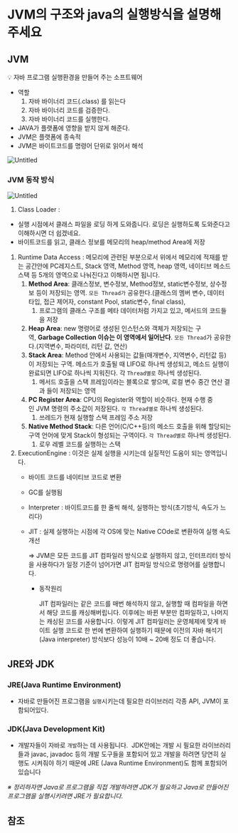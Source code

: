 # JVM의 구조와 java의 실행방식을 설명해주세요

## JVM

<aside>
💡 자바 프로그램 실행환경을 만들어 주는 소프트웨어

</aside>

- 역할
    1. 자바 바이너리 코드(.class) 를 읽는다
    2. 자바 바이너리 코드를 검증한다.
    3. 자바 바이너리 코드를 실행한다.
- JAVA가 플랫폼에 영향을 받지 않게 해준다.
- JVM은 플랫폼에 종속적
- JVM은 바이트코드를 명령어 단위로 읽어서 해석

![Untitled](https://s3-us-west-2.amazonaws.com/secure.notion-static.com/1c4fbd26-83ce-4379-b1a3-adf28f7a9c9b/Untitled.png)

### JVM 동작 방식

![Untitled](https://s3-us-west-2.amazonaws.com/secure.notion-static.com/eb2f72f6-61dd-4a01-90ed-f00af616cac2/Untitled.png)

1. Class Loader : 
- 실행 시점에서 클래스 파일을 로딩 하게 도와줍니다. 로딩은 실행하도록 도와준다고 이해하시면 더 쉽겠네요.
- 바이트코드를 읽고, 클래스 정보를 메모리의 heap/method Area에 저장
1. Runtime Data Access  : 메모리에 관련된 부분으로서 위에서 메모리에 적재를 받는 공간안에 PC레지스트, Stack 영역, Method 영역, heap 영역, 네이티브 메소드 스택 등 5개의 영역으로 나눠진다고 이해하시면 됩니다.
    1. **Method Area**: 클래스정보, 변수정보, Method정보, static변수정보, 상수정보 등이 저장되는 영역. `모든 Thread가` 공유한다.(클래스의 멤버 변수, 데이터 타입, 접근 제어자, constant Pool, static변수, final class), 
        1. 프로그램의 클래스 구조를 메타 데이터처럼 가지고 있고, 메서드의 코드들을 저장
    2. **Heap Area**: new 명령어로 생성된 인스턴스와 객체가 저장되는 구역, **Garbage Collection 이슈는 이 영역에서 일어난다**. `모든 Thread`가 공유한다.(지역변수, 파라미터, 리턴 값, 연산)
    3. **Stack Area**: Method 안에서 사용되는 값들(매개변수, 지역변수, 리턴값 등)이 저장되는 구역. 메소드가 호출될 때 LIFO로 하나씩 생성되고, 메소드 실행이 완료되면 LIFO로 하나씩 지워진다. 각 `Thread별로` 하나씩 생성된다.
        1. 메서드 호출을 스택 프레임이라는 블록으로 쌓으며, 로컬 변수 중간 연산 결과 들이 저장되는 영역
    4. **PC Register Area**: CPU의 Register와 역할이 비슷하다. 현재 수행 중인 JVM 명령의 주소값이 저장된다. `각 Thread별로` 하나씩 생성된다.
        1. 쓰레드가 현재 실행할 스택 프레임 주소 저장
    5. **Native Method Stack**: 다른 언어(C/C++등)의 메소드 호출을 위해 할당되는 구역 언어에 맞게 Stack이 형성되는 구역이다. `각 Thread별로` 하나씩 생성된다.
        1. 로우 레벨 코드를 실행하는 스택
2. ExecutionEngine : 이것은 실제 실행을 시키는데 실질적인 도움이 되는 영역입니다.
    - 바이트 코드를 네이티브 코드로 변환
    - GC를 실행됨
    - Interpreter : 바이트코드를 한 줄씩 해석, 실행하는 방식(초기방식, 속도가 느리다)
    - JIT : 실제 실행하는 시점에 각 OS에 맞는 Native COde로 변환하여 실행 속도 개선
        
        ⇒ JVM은 모든 코드를 JIT 컴파일러 방식으로 실행하지 않고, 인터프리터 방식을 사용하다가 일정 기준이 넘어가면 JIT 컴파일 방식으로 명령어를 실행합니다.
        
        - 동작원리
            
            JIT 컴파일러는 같은 코드를 매번 해석하지 않고, 실행할 때 컴파일을 하면서 해당 코드를 캐싱해버립니다. 이후에는 바뀐 부분만 컴파일하고, 나머지는 캐싱된 코드를 사용합니다. 이렇게 JIT 컴파일러는 운영체제에 맞게 바이트 실행 코드로 한 번에 변환하여 실행하기 때문에 이전의 자바 해석기(Java interpreter) 방식보다 성능이 10배 ~ 20배 정도 더 좋습니다.
            

## JRE와 JDK

### JRE(****Java Runtime Environment)****

- 자바로 만들어진 프로그램을 `실행`시키는데 필요한 라이브러리 각종 API, JVM이 포함되어있다.

### JDK(Java Development Kit)

- 개발자들이 자바로 `개발`하는 데 사용됩니다.
 JDK안에는 개발 시 필요한 라이브러리들과 javac, javadoc 등의 개발 도구들을 포함되어 있고 개발을 하려면 당연히 실행도 시켜줘야 하기 때문에 JRE (Java Runtime Environment)도 함께 포함되어 있습니다

*※ 정리하자면 Java로 프로그램을 직접 개발하려면 JDK가 필요하고 Java로 만들어진 프로그램을 실행시키려면 JRE가 필요합니다.*

## 참조